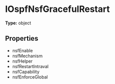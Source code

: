 # IOspfNsfGracefulRestart


**Type:** object

## Properties
* nsfEnable
* nsfMechanism
* nsfHelper
* nsfRestartIntraval
* nsfCapability
* nsfEnforceGlobal

